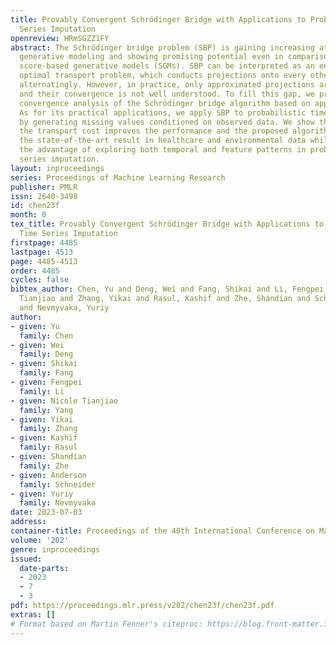 ```yaml
---
title: Provably Convergent Schrödinger Bridge with Applications to Probabilistic Time
  Series Imputation
openreview: HRmSGZZ1FY
abstract: The Schrödinger bridge problem (SBP) is gaining increasing attention in
  generative modeling and showing promising potential even in comparison with the
  score-based generative models (SGMs). SBP can be interpreted as an entropy-regularized
  optimal transport problem, which conducts projections onto every other marginal
  alternatingly. However, in practice, only approximated projections are accessible
  and their convergence is not well understood. To fill this gap, we present a first
  convergence analysis of the Schrödinger bridge algorithm based on approximated projections.
  As for its practical applications, we apply SBP to probabilistic time series imputation
  by generating missing values conditioned on observed data. We show that optimizing
  the transport cost improves the performance and the proposed algorithm achieves
  the state-of-the-art result in healthcare and environmental data while exhibiting
  the advantage of exploring both temporal and feature patterns in probabilistic time
  series imputation.
layout: inproceedings
series: Proceedings of Machine Learning Research
publisher: PMLR
issn: 2640-3498
id: chen23f
month: 0
tex_title: Provably Convergent Schrödinger Bridge with Applications to Probabilistic
  Time Series Imputation
firstpage: 4485
lastpage: 4513
page: 4485-4513
order: 4485
cycles: false
bibtex_author: Chen, Yu and Deng, Wei and Fang, Shikai and Li, Fengpei and Yang, Nicole
  Tianjiao and Zhang, Yikai and Rasul, Kashif and Zhe, Shandian and Schneider, Anderson
  and Nevmyvaka, Yuriy
author:
- given: Yu
  family: Chen
- given: Wei
  family: Deng
- given: Shikai
  family: Fang
- given: Fengpei
  family: Li
- given: Nicole Tianjiao
  family: Yang
- given: Yikai
  family: Zhang
- given: Kashif
  family: Rasul
- given: Shandian
  family: Zhe
- given: Anderson
  family: Schneider
- given: Yuriy
  family: Nevmyvaka
date: 2023-07-03
address: 
container-title: Proceedings of the 40th International Conference on Machine Learning
volume: '202'
genre: inproceedings
issued:
  date-parts:
  - 2023
  - 7
  - 3
pdf: https://proceedings.mlr.press/v202/chen23f/chen23f.pdf
extras: []
# Format based on Martin Fenner's citeproc: https://blog.front-matter.io/posts/citeproc-yaml-for-bibliographies/
---
```

